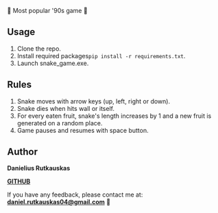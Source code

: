 
🐍 Most popular '90s game 🐍

## Usage

1. Clone the repo.
2. Install required packages`pip install -r requirements.txt`.
3. Launch snake_game.exe.

## Rules
1. Snake moves with arrow keys (up, left, right or down).
2. Snake dies when hits wall or itself.
3. For every eaten fruit, snake's length increases by 1 and a new fruit is generated on a random place.
4. Game pauses and resumes with space button. 

## Author

**Danielius Rutkauskas**

[**GITHUB**](https://github.com/DanielRut)

If you have any feedback, please contact me at: **daniel.rutkauskas04@gmail.com** 📧


